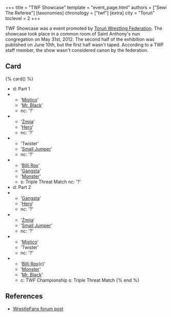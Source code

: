 +++
title = "TWF Showcase"
template = "event_page.html"
authors = ["Sewi The Referee"]
[taxonomies]
chronology = ["twf"]
[extra]
city = "Toruń"
toclevel = 2
+++

TWF Showcase was a event promoted by [Toruń Wrestling Federation](@/o/twf.md). The showcase took place in a common room of Saint Anthony's nun congregation on May 31st, 2012. The second half of the exhibition was published on June 10th, but the first half wasn't taped. According to a TWF staff member, the show wasn't considered canon by the federation.

## Card

{% card() %}
- d: Part 1
- - '[Mistico](@/w/mistico.md)'
  - '[Mr. Black](@/w/mr-black.md)'
  - nc: '?'
- - '[Żmija](@/w/zmija.md)'
  - '[Hero](@/w/pj-blake.md)'
  - nc: '?'
- - 'Twister'
  - '[Small Jumper](@/w/small-jumper.md)'
  - nc: '?'
- - '[Billi Rox](@/w/corin-mear.md)'
  - '[Gangsta](@/w/gangsta.md)'
  - '[Monster](@/w/chris-hunter.md)'
  - s: Triple Threat Match
    nc: '?'
- d: Part 2
- - '[Gangsta](@/w/gangsta.md)'
  - '[Hero](@/w/pj-blake.md)'
  - nc: '?'
- - '[Żmija](@/w/zmija.md)'
  - '[Small Jumper](@/w/small-jumper.md)'
  - nc: '?'
- - '[Mistico](@/w/mistico.md)'
  - 'Twister'
  - nc: '?'
- - '[Billi Rox](@/w/corin-mear.md)(c)'
  - '[Monster](@/w/chris-hunter.md)'
  - '[Mr. Black](@/w/mr-black.md)'
  - c: TWF Championship
    s: Triple Threat Match
{% end %}

## References

* [WrestleFans forum post](https://wrestlefans.pl/forum/viewtopic.php?f=59&t=29932)
